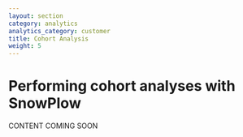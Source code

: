 ```yaml
---
layout: section
category: analytics
analytics_category: customer
title: Cohort Analysis
weight: 5
---
```


# Performing cohort analyses with SnowPlow

CONTENT COMING SOON